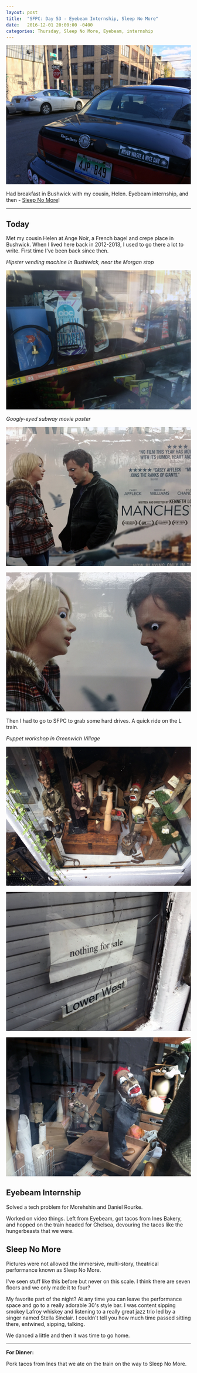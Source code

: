 ```yaml
---
layout: post
title:  "SFPC: Day 53 - Eyebeam Internship, Sleep No More"
date:   2016-12-01 20:00:00 -0400
categories: Thursday, Sleep No More, Eyebeam, internship
---
```


![Never waste a nice day](/images/IMG_6628.JPG)

Had breakfast in Bushwick with my cousin, Helen. Eyebeam internship, and then - [Sleep No More]()!

-----

<h2>Today</h2>

Met my cousin Helen at Ange Noir, a French bagel and crepe place in Bushwick. When I lived here back in 2012-2013, I used to go there a lot to write. First time I've been back since then.

*Hipster vending machine in Bushiwick, near the Morgan stop*

![Vending machine](/images/IMG_6632.JPG)

*Googly-eyed subway movie poster*

![Googly eyes](/images/IMG_6636.JPG)

![Googly eyes](/images/IMG_6637.JPG)

Then I had to go to SFPC to grab some hard drives. A quick ride on the L train.

*Puppet workshop in Greenwich Village*

![Puppets](/images/IMG_6642.JPG)

![Puppets](/images/IMG_6645.JPG)

![Puppets](/images/IMG_6647.JPG)

<h2>Eyebeam Internship</h2>

Solved a tech problem for Morehshin and Daniel Rourke.

Worked on video things. Left from Eyebeam, got tacos from Ines Bakery, and hopped on the train headed for Chelsea, devouring the tacos like the hungerbeasts that we were.

<h2>Sleep No More</h2>

Pictures were not allowed the immersive, multi-story, theatrical performance known as Sleep No More.

I've seen stuff like this before but never on this scale. I think there are seven floors and we only made it to four?

My favorite part of the night? At any time you can leave the performance space and go to a really adorable 30's style bar. I was content sipping smokey Lafroy whiskey and listening to a really great jazz trio led by a singer named Stella Sinclair. I couldn't tell you how much time passed sitting there, entwined, sipping, talking.

We danced a little and then it was time to go home.

-----

**For Dinner:**

Pork tacos from Ines that we ate on the train on the way to Sleep No More.
